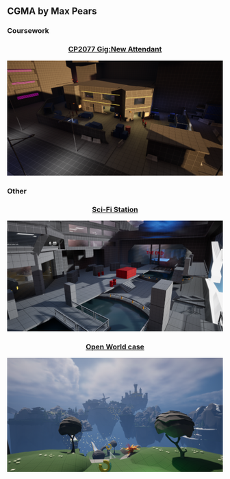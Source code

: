 <h2>CGMA by Max Pears </h2>

<h3>Coursework</h3>

<div style="text-align: center;">
<h3> <a href="../data/showcase/CGMA_Gig">CP2077 Gig:New Attendant</a> </h3>
</div>

<a href="../data/showcase/CGMA_Gig">
  <img src="/assets/Portfolio/Personal_works/CGMA_Gig/Screenshot_335.png" alt="CGMA_Gig" style="max-width: 100%; height: auto;">
</a>

<h3>Other</h3>

<div style="text-align: center;">
<h3> <a href="../data/showcase/CGMA_Station">Sci-Fi Station</a> </h3>
</div>
<a href="../data/showcase/CGMA_Station">
  <img src="/assets/Portfolio/Personal_works/CGMA_Station/Screenshot_22.png" alt="CGMA_Station" style="max-width: 100%; height: auto;">
</a>

<div style="text-align: center;">
<h3> <a href="../data/showcase/CGMA_World">Open World case</a> </h3>
</div>
<a href="../data/showcase/CGMA_World">
  <img src="/assets/Portfolio/Personal_works/CGMA_World/Screenshot_9.png" alt="CGMA_World" style="max-width: 100%; height: auto;">
</a>
